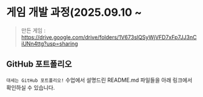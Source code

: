 # 게임 개발 과정(2025.09.10 ~
>만든 게임 : https://drive.google.com/drive/folders/1V673slQSyWjVFD7xFp7JJ3nCiUNn4ttg?usp=sharing

## GitHub 포트폴리오
`대세는 GitHub 포트폴리오!` 수업에서 설명드린 README.md 파일들을 아래 링크에서 확인하실 수 있습니다.
